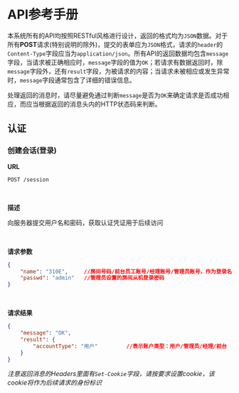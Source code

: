 # API参考手册

本系统所有的API均按照RESTful风格进行设计，返回的格式均为`JSON`数据。对于所有**POST**请求(特别说明的除外)，提交的表单应为`JSON`格式，请求的`header`的`Content-Type`字段应当为`application/json`。所有API的返回数据均包含`message`字段，当请求被正确相应时，`message`字段的值为`OK`；若请求有数据返回时，除`message`字段外，还有`result`字段，为被请求的内容；当请求未被相应或发生异常时，`message`字段通常包含了详细的错误信息。

处理返回的消息时，请尽量避免通过判断`message`是否为`OK`来确定请求是否成功相应，而应当根据返回的消息头内的HTTP状态码来判断。

## 认证

### 创建会话(登录)

**URL**

`POST /session`

<br/>

**描述**

向服务器提交用户名和密码，获取认证凭证用于后续访问

<br/>

**请求参数**

```json
{
    "name": "310E", 	//房间号码/前台员工账号/经理账号/管理员账号，作为登录名和用户唯一标识
    "passwd": "admin"	//管理员设置的房间从机登录密码
}
```

<br/>

**请求结果**

```json
{
    "message": "OK",
    "result": {
        "accountType": "用户"			//表示账户类型：用户/管理员/经理/前台
    }
}
```

*注意返回消息的Headers里面有`Set-Cookie`字段，请按要求设置cookie，该cookie将作为后续请求的身份标识*

<br/>
